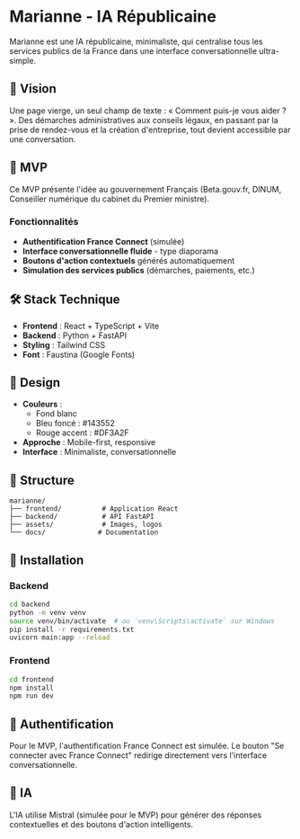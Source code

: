 # Marianne - IA Républicaine

Marianne est une IA républicaine, minimaliste, qui centralise tous les services publics de la France dans une interface conversationnelle ultra-simple.

## 🎯 Vision

Une page vierge, un seul champ de texte : « Comment puis-je vous aider ? ». Des démarches administratives aux conseils légaux, en passant par la prise de rendez-vous et la création d'entreprise, tout devient accessible par une conversation.

## 🚀 MVP

Ce MVP présente l'idée au gouvernement Français (Beta.gouv.fr, DINUM, Conseiller numérique du cabinet du Premier ministre).

### Fonctionnalités

- **Authentification France Connect** (simulée)
- **Interface conversationnelle fluide** - type diaporama
- **Boutons d'action contextuels** générés automatiquement
- **Simulation des services publics** (démarches, paiements, etc.)

## 🛠️ Stack Technique

- **Frontend** : React + TypeScript + Vite
- **Backend** : Python + FastAPI
- **Styling** : Tailwind CSS
- **Font** : Faustina (Google Fonts)

## 🎨 Design

- **Couleurs** : 
  - Fond blanc
  - Bleu foncé : #143552
  - Rouge accent : #DF3A2F
- **Approche** : Mobile-first, responsive
- **Interface** : Minimaliste, conversationnelle

## 📁 Structure

```
marianne/
├── frontend/          # Application React
├── backend/           # API FastAPI
├── assets/            # Images, logos
└── docs/             # Documentation
```

## 🚀 Installation

### Backend
```bash
cd backend
python -m venv venv
source venv/bin/activate  # ou `venv\Scripts\activate` sur Windows
pip install -r requirements.txt
uvicorn main:app --reload
```

### Frontend
```bash
cd frontend
npm install
npm run dev
```

## 🔐 Authentification

Pour le MVP, l'authentification France Connect est simulée. Le bouton "Se connecter avec France Connect" redirige directement vers l'interface conversationnelle.

## 🤖 IA

L'IA utilise Mistral (simulée pour le MVP) pour générer des réponses contextuelles et des boutons d'action intelligents. 